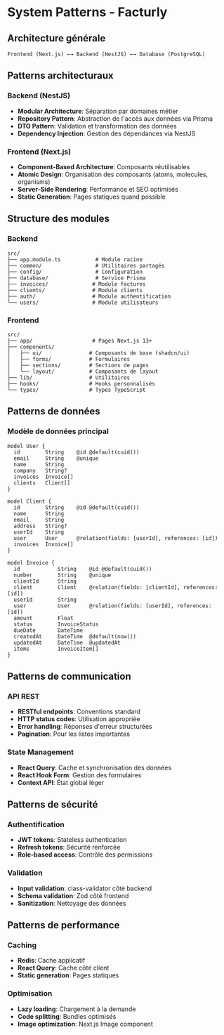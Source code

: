 # System Patterns - Facturly

## Architecture générale

```
Frontend (Next.js) ←→ Backend (NestJS) ←→ Database (PostgreSQL)
```

## Patterns architecturaux

### Backend (NestJS)

- **Modular Architecture**: Séparation par domaines métier
- **Repository Pattern**: Abstraction de l'accès aux données via Prisma
- **DTO Pattern**: Validation et transformation des données
- **Dependency Injection**: Gestion des dépendances via NestJS

### Frontend (Next.js)

- **Component-Based Architecture**: Composants réutilisables
- **Atomic Design**: Organisation des composants (atoms, molecules, organisms)
- **Server-Side Rendering**: Performance et SEO optimisés
- **Static Generation**: Pages statiques quand possible

## Structure des modules

### Backend

```
src/
├── app.module.ts           # Module racine
├── common/                 # Utilitaires partagés
├── config/                 # Configuration
├── database/               # Service Prisma
├── invoices/              # Module factures
├── clients/               # Module clients
├── auth/                  # Module authentification
└── users/                 # Module utilisateurs
```

### Frontend

```
src/
├── app/                   # Pages Next.js 13+
├── components/
│   ├── ui/               # Composants de base (shadcn/ui)
│   ├── forms/            # Formulaires
│   ├── sections/         # Sections de pages
│   └── layout/           # Composants de layout
├── lib/                  # Utilitaires
├── hooks/                # Hooks personnalisés
└── types/                # Types TypeScript
```

## Patterns de données

### Modèle de données principal

```prisma
model User {
  id        String    @id @default(cuid())
  email     String    @unique
  name      String
  company   String?
  invoices  Invoice[]
  clients   Client[]
}

model Client {
  id        String    @id @default(cuid())
  name      String
  email     String
  address   String?
  userId    String
  user      User      @relation(fields: [userId], references: [id])
  invoices  Invoice[]
}

model Invoice {
  id            String    @id @default(cuid())
  number        String    @unique
  clientId      String
  client        Client    @relation(fields: [clientId], references: [id])
  userId        String
  user          User      @relation(fields: [userId], references: [id])
  amount        Float
  status        InvoiceStatus
  dueDate       DateTime
  createdAt     DateTime  @default(now())
  updatedAt     DateTime  @updatedAt
  items         InvoiceItem[]
}
```

## Patterns de communication

### API REST

- **RESTful endpoints**: Conventions standard
- **HTTP status codes**: Utilisation appropriée
- **Error handling**: Réponses d'erreur structurées
- **Pagination**: Pour les listes importantes

### State Management

- **React Query**: Cache et synchronisation des données
- **React Hook Form**: Gestion des formulaires
- **Context API**: État global léger

## Patterns de sécurité

### Authentification

- **JWT tokens**: Stateless authentication
- **Refresh tokens**: Sécurité renforcée
- **Role-based access**: Contrôle des permissions

### Validation

- **Input validation**: class-validator côté backend
- **Schema validation**: Zod côté frontend
- **Sanitization**: Nettoyage des données

## Patterns de performance

### Caching

- **Redis**: Cache applicatif
- **React Query**: Cache côté client
- **Static generation**: Pages statiques

### Optimisation

- **Lazy loading**: Chargement à la demande
- **Code splitting**: Bundles optimisés
- **Image optimization**: Next.js Image component
